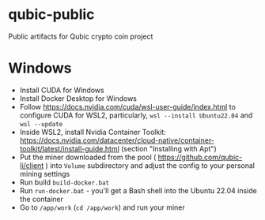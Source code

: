 # qubic-public
Public artifacts for Qubic crypto coin project

# Windows
- Install CUDA for Windows
- Install Docker Desktop for Windows
- Follow https://docs.nvidia.com/cuda/wsl-user-guide/index.html to configure CUDA for WSL2, particularly, `wsl --install Ubuntu22.04` and `wsl --update`
- Inside WSL2, install Nvidia Container Toolkit: https://docs.nvidia.com/datacenter/cloud-native/container-toolkit/latest/install-guide.html (section "Installing with Apt")
- Put the miner downloaded from the pool ( https://github.com/qubic-li/client ) into `Volume` subdirectory and adjust the config to your personal mining settings
- Run build `build-docker.bat`
- Run `run-docker.bat` - you'll get a Bash shell into the Ubuntu 22.04 inside the container
- Go to `/app/work` (`cd /app/work`) and run your miner
